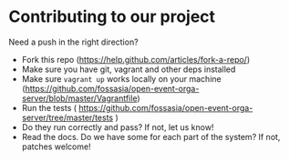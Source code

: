 # Contributing to our project

Need a push in the right direction?

* Fork this repo (https://help.github.com/articles/fork-a-repo/)
* Make sure you have git, vagrant and other deps installed
* Make sure ```vagrant up``` works locally on your machine    (https://github.com/fossasia/open-event-orga-server/blob/master/Vagrantfile)
* Run the tests ( https://github.com/fossasia/open-event-orga-server/tree/master/tests )
* Do they run correctly and pass? If not, let us know!
* Read the docs. Do we have some for each part of the system? If not, patches welcome!

